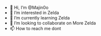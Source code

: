 - 👋 Hi, I’m @Majin0o
- 👀 I’m interested in Zelda
- 🌱 I’m currently learning Zelda
- 💞️ I’m looking to collaborate on More Zelda
- 📫 How to reach me dont

<!---
Majin0o/Majin0o is a ✨ special ✨ repository because its `README.md` (this file) appears on your GitHub profile.
You can click the Preview link to take a look at your changes.
--->
